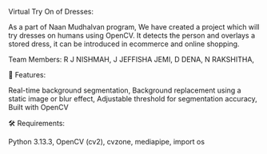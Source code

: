Virtual Try On of Dresses:

As a part of Naan Mudhalvan program, We have created a project which will try dresses on humans using OpenCV. It detects the person and overlays a stored dress, it can be introduced in ecommerce and online shopping.

Team Members:
R J NISHMAH,
J JEFFISHA JEMI,
D DENA,
N RAKSHITHA,

🎯 Features:

Real-time background segmentation,
Background replacement using a static image or blur effect,
Adjustable threshold for segmentation accuracy,
Built with OpenCV

🛠️ Requirements:

Python 3.13.3,
OpenCV (cv2),
cvzone,
mediapipe,
import os
